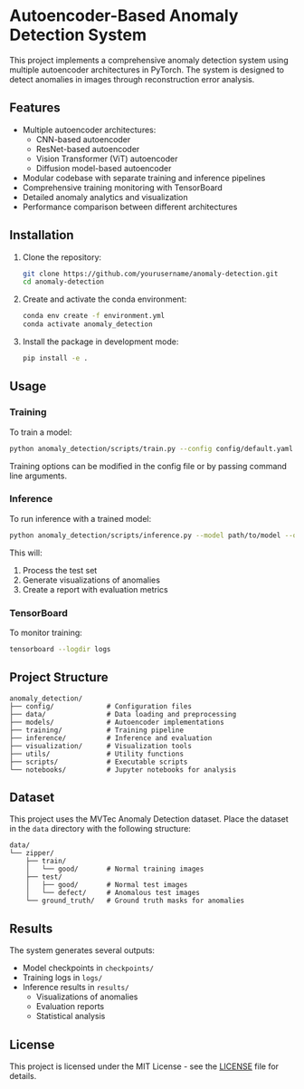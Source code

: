 # Autoencoder-Based Anomaly Detection System

This project implements a comprehensive anomaly detection system using multiple autoencoder architectures in PyTorch. The system is designed to detect anomalies in images through reconstruction error analysis.

## Features

- Multiple autoencoder architectures:
  - CNN-based autoencoder
  - ResNet-based autoencoder
  - Vision Transformer (ViT) autoencoder
  - Diffusion model-based autoencoder
- Modular codebase with separate training and inference pipelines
- Comprehensive training monitoring with TensorBoard
- Detailed anomaly analytics and visualization
- Performance comparison between different architectures

## Installation

1. Clone the repository:
   ```bash
   git clone https://github.com/yourusername/anomaly-detection.git
   cd anomaly-detection
   ```

2. Create and activate the conda environment:
   ```bash
   conda env create -f environment.yml
   conda activate anomaly_detection
   ```

3. Install the package in development mode:
   ```bash
   pip install -e .
   ```

## Usage

### Training

To train a model:
```bash
python anomaly_detection/scripts/train.py --config config/default.yaml
```

Training options can be modified in the config file or by passing command line arguments.

### Inference

To run inference with a trained model:
```bash
python anomaly_detection/scripts/inference.py --model path/to/model --output results
```

This will:
1. Process the test set
2. Generate visualizations of anomalies
3. Create a report with evaluation metrics

### TensorBoard

To monitor training:
```bash
tensorboard --logdir logs
```

## Project Structure

```
anomaly_detection/
├── config/             # Configuration files
├── data/               # Data loading and preprocessing
├── models/             # Autoencoder implementations
├── training/           # Training pipeline
├── inference/          # Inference and evaluation
├── visualization/      # Visualization tools
├── utils/              # Utility functions
├── scripts/            # Executable scripts
└── notebooks/          # Jupyter notebooks for analysis
```

## Dataset

This project uses the MVTec Anomaly Detection dataset. Place the dataset in the `data` directory with the following structure:

```
data/
└── zipper/
    ├── train/
    │   └── good/       # Normal training images
    ├── test/
    │   ├── good/       # Normal test images
    │   └── defect/     # Anomalous test images
    └── ground_truth/   # Ground truth masks for anomalies
```

## Results

The system generates several outputs:
- Model checkpoints in `checkpoints/`
- Training logs in `logs/`
- Inference results in `results/`
  - Visualizations of anomalies
  - Evaluation reports
  - Statistical analysis

## License

This project is licensed under the MIT License - see the [LICENSE](LICENSE) file for details.